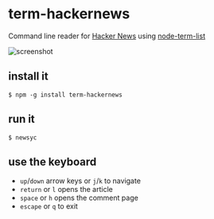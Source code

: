 term-hackernews
===============

Command line reader for [Hacker News](https://news.ycombinator.com/) using [node-term-list](https://github.com/visionmedia/node-term-list)

![screenshot](https://pbs.twimg.com/media/BPwDPOTCIAAzPgc.png:large)

## install it

    $ npm -g install term-hackernews

## run it

    $ newsyc

## use the keyboard

 * `up`/`down` arrow keys or `j`/`k` to navigate
 * `return` or `l` opens the article
 * `space` or `h` opens the comment page
 * `escape` or `q` to exit


